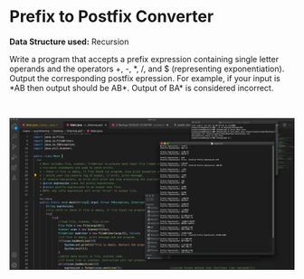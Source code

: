 # Prefix to Postfix Converter

<p><b>Data Structure used:</b> Recursion</p>

<p>Write a program that accepts a prefix expression containing single letter operands and the operators +, -, *, /, and $ (representing exponentiation). Output the corresponding postfix epression.
For example, if your input is *AB then output should be AB*. Output of BA* is considered incorrect.</p>

<br>

![Image](https://github.com/sverma90/Java-Projects/blob/main/Data%20Structures/Prefix%20to%20PostFix/RunTime_Screenshot.png?raw=true "Title")
